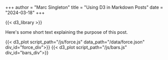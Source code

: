 +++
author = "Marc Singleton"
title = "Using D3 in Markdown Posts"
date = "2024-03-18"
+++

{{< d3_library >}}

Here's some short text explaining the purpose of this post.

{{< d3_plot script_path="/js/force.js" data_path="/data/force.json" div_id="force_div">}}
{{< d3_plot script_path="/js/bars.js" div_id="bars_div">}}

